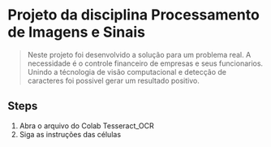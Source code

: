# Projeto da disciplina Processamento de Imagens e Sinais

> Neste projeto foi desenvolvido a solução para um problema real. A necessidade é o controle financeiro de empresas e seus funcionarios. Unindo a técnologia de visão computacional e detecção de caracteres foi possivel gerar um resultado positivo.

## Steps

1. Abra o arquivo do Colab Tesseract_OCR
2. Siga as instruções das células
